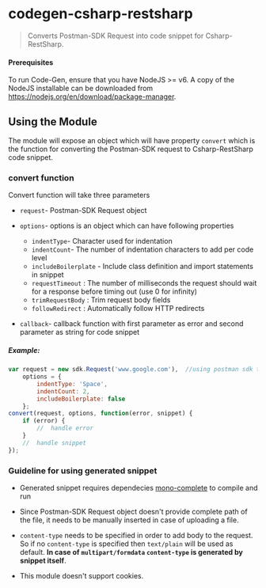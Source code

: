 # codegen-csharp-restsharp

> Converts Postman-SDK Request into code snippet for Csharp-RestSharp.

#### Prerequisites
To run Code-Gen, ensure that you have NodeJS >= v6. A copy of the NodeJS installable can be downloaded from https://nodejs.org/en/download/package-manager.

## Using the Module
The module will expose an object which will have property `convert` which is the function for converting the Postman-SDK request to Csharp-RestSharp code snippet.

### convert function
Convert function will take three parameters
* `request`- Postman-SDK Request object

* `options`- options is an object which can have following properties
    * `indentType`- Character used for indentation
    * `indentCount`- The number of indentation characters to add per code level
    * `includeBoilerplate` - Include class definition and import statements in snippet
    * `requestTimeout` : The number of milliseconds the request should wait for a response before timing out (use 0 for infinity)
    * `trimRequestBody` : Trim request body fields
    * `followRedirect` : Automatically follow HTTP redirects

* `callback`- callback function with first parameter as error and second parameter as string for code snippet

##### Example:
```js
var request = new sdk.Request('www.google.com'),  //using postman sdk to create request  
    options = {
        indentType: 'Space',
        indentCount: 2,
        includeBoilerplate: false
    };
convert(request, options, function(error, snippet) {
    if (error) {
        //  handle error
    }
    //  handle snippet
});
```

### Guideline for using generated snippet
* Generated snippet requires dependecies [mono-complete](https://www.mono-project.com/download/stable/#download-lin) to compile and run

* Since Postman-SDK Request object doesn't provide complete path of the file, it needs to be manually inserted in case of uploading a file.

* `content-type` needs to be specified in order to add body to the request. So if no `content-type` is specified then `text/plain` will be used as default. **In case of `multipart/formdata` `content-type` is generated by snippet itself**.

* This module doesn't support cookies.
